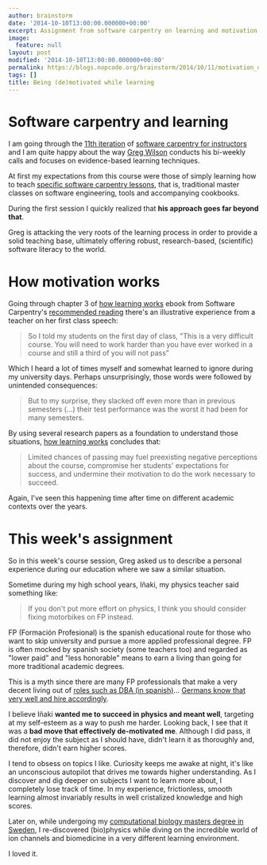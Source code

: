 ```yaml
---
author: brainstorm
date: '2014-10-10T13:00:00.000000+00:00'
excerpt: Assignment from software carpentry on learning and motivation
image:
  feature: null
layout: post
modified: '2014-10-10T13:00:00.000000+00:00'
permalink: https://blogs.nopcode.org/brainstorm/2014/10/11/motivation_on_software_carpentry
tags: []
title: Being (de)motivated while learning
---
```


# Software carpentry and learning

I am going through the [11th iteration][7] of [software carpentry for instructors][8] and I am quite happy about
the way [Greg Wilson][9] conducts his bi-weekly calls and focuses on evidence-based learning techniques.

At first my expectations from this course were those of simply learning how to teach [specific software carpentry
lessons][2], that is, traditional master classes on software engineering, tools and accompanying cookbooks.

During the first session I quickly realized that **his approach goes far beyond that**.

Greg is attacking the very roots of the learning process in order to provide a solid teaching base, ultimately
offering robust, research-based, (scientific) software literacy to the world.

# How motivation works

Going through chapter 3 of [how learning works][1] ebook from Software Carpentry's [recommended reading][4]
there's an illustrative experience from a teacher on her first class speech:

> So I told my students on the first day of class, "This is a very difficult course. You will need to work
> harder than you have ever worked in a course and still a third of you will not pass"

Which I heard a lot of times myself and somewhat learned to ignore during my university days. Perhaps
unsurprisingly, those words were followed by unintended consequences:

> But to my surprise, they slacked off even more than in previous semesters (...) their test performance
> was the worst it had been for many semesters.

By using several research papers as a foundation to understand those situations, [how learning works][1] concludes
that:

> Limited chances of passing may fuel preexisting negative perceptions about the course, compromise
> her students' expectations for success, and undermine their motivation to do the work necessary to succeed.

Again, I've seen this happening time after time on different academic contexts over the years.

# This week's assignment

So in this week's course session, Greg asked us to describe a personal experience during our 
education where we saw a similar situation. 

Sometime during my high school years, Iñaki, my physics teacher said something like:

> If you don't put more effort on physics, I think you should consider fixing motorbikes on FP instead.

FP (Formación Profesional) is the spanish educational route for those who want to skip university and pursue 
a more applied professional degree. FP is often mocked by spanish society (some teachers too) and
regarded as "lower paid" and "less honorable" means to earn a living than going for more traditional academic degrees.

This is a myth since there are many FP professionals that make a very decent living out of [roles such as
DBA (in spanish)][3]... [Germans know that very well and hire accordingly][5].

I believe Iñaki **wanted me to succeed in physics and meant well**, targeting at my self-esteem as a way to
push me harder. Looking back, I see that it was a **bad move that effectively de-motivated me**. Although 
I did pass, it did not enjoy the subject as I should have, didn't learn it as thoroughly and, therefore, didn't earn higher scores.

I tend to obsess on topics I like. Curiosity keeps me awake at night, it's like an unconscious autopilot 
that drives me towards higher understanding. As I discover and dig deeper on subjects I want to learn more about,
I completely lose track of time. In my experience, frictionless, smooth learning almost invariably results 
in well cristalized knowledge and high scores.

Later on, while undergoing my [computational biology masters degree in Sweden][6], I re-discovered 
(bio)physics while diving on the incredible world of ion channels and biomedicine in a very different
learning environment.

I loved it.

 [1]: http://www.amazon.com/How-Learning-Works-Research-Based-Principles/dp/0470484101
 [2]: http://software-carpentry.org/lessons.html
 [3]: http://www.cepal.es/blog/cual-es-el-salario-de-un-graduado-superior-de-fp/
 [4]: http://software-carpentry.org/v5/bib.html
 [5]: http://www.economist.com/news/europe/21571930-more-southern-europeans-are-going-where-jobs-are-not-enough-sprechen-sie-job
 [6]: http://www.csc.kth.se/utbildning/program/compsysbio/program
 [7]: http://teaching.software-carpentry.org/category/round-113/
 [8]: http://software-carpentry.org/
 [9]: http://third-bit.com/about.html